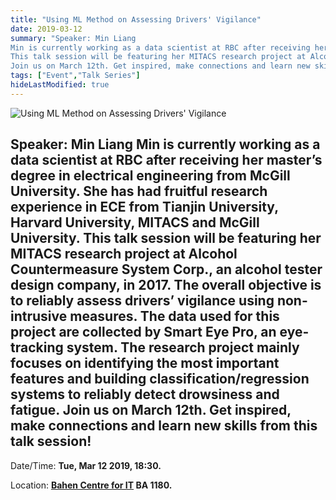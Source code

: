 ```yaml
---
title: "Using ML Method on Assessing Drivers' Vigilance"
date: 2019-03-12
summary: "Speaker: Min Liang
Min is currently working as a data scientist at RBC after receiving her master’s degree in electrical engineering from McGill University. She has had fruitful research experience in ECE from Tianjin University, Harvard University, MITACS and McGill University.
This talk session will be featuring her MITACS research project at Alcohol Countermeasure System Corp., an alcohol tester design company, in 2017. The overall objective is to reliably assess drivers’ vigilance using non-intrusive measures. The data used for this project are collected by Smart Eye Pro, an eye-tracking system. The research project mainly focuses on identifying the most important features and building classification/regression systems to reliably detect drowsiness and fatigue.
Join us on March 12th. Get inspired, make connections and learn new skills from this talk session!"
tags: ["Event","Talk Series"]
hideLastModified: true
---
```


![Using ML Method on Assessing Drivers' Vigilance](https://drive.google.com/u/0/uc?id=1p-Evp_xp0JSvx57iUhwApfjR6ebH-_a3)

Speaker: Min Liang
Min is currently working as a data scientist at RBC after receiving her master’s degree in electrical engineering from McGill University. She has had fruitful research experience in ECE from Tianjin University, Harvard University, MITACS and McGill University.
This talk session will be featuring her MITACS research project at Alcohol Countermeasure System Corp., an alcohol tester design company, in 2017. The overall objective is to reliably assess drivers’ vigilance using non-intrusive measures. The data used for this project are collected by Smart Eye Pro, an eye-tracking system. The research project mainly focuses on identifying the most important features and building classification/regression systems to reliably detect drowsiness and fatigue.
Join us on March 12th. Get inspired, make connections and learn new skills from this talk session!
---
Date/Time: **Tue, Mar 12 2019, 18:30.**

Location: **[Bahen Centre for IT](http://map.utoronto.ca/utsg/building/080) BA 1180.**
